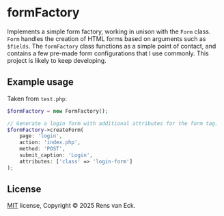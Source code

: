 # formFactory
Implements a simple form factory, working in unison with the `Form` class. `Form` handles the creation of HTML forms based on arguments such as `$fields`. The `formFactory` class functions as a simple point of contact, and contains a few pre-made form configurations that I use commonly. This project is likely to keep developing.

## Example usage
Taken from `test.php`:
```php
$formFactory = new FormFactory();

// Generate a login form with additional attributes for the form tag.
$formFactory->createForm(
    page: 'login',
    action: 'index.php',
    method: 'POST',
    submit_caption: 'Login',
    attributes: ['class' => 'login-form']
);
```

## License

[MIT](https://choosealicense.com/licenses/mit/) license, Copyright © 2025 Rens van Eck.